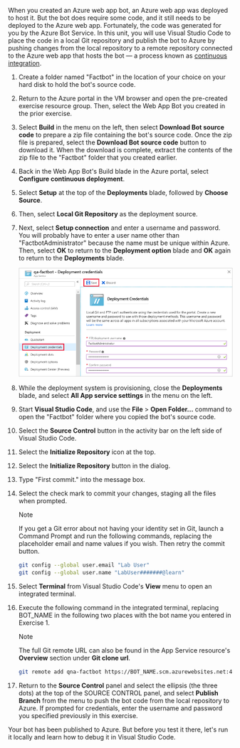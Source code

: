 When you created an Azure web app bot, an Azure web app was deployed to host it. But the bot does require some code, and it still needs to be deployed to the Azure web app. Fortunately, the code was generated for you by the Azure Bot Service. In this unit, you will use Visual Studio Code to place the code in a local Git repository and publish the bot to Azure by pushing changes from the local repository to a remote repository connected to the Azure web app that hosts the bot — a process known as [continuous integration](https://wikipedia.org/wiki/Continuous_integration).

1. Create a folder named "Factbot" in the location of your choice on your hard disk to hold the bot's source code.

1. Return to the Azure portal in the VM browser and open the pre-created exercise resource group. Then, select the Web App Bot you created in the prior exercise.

1. Select **Build** in the menu on the left, then select **Download Bot source code** to prepare a zip file containing the bot's source code. Once the zip file is prepared, select the **Download Bot source code** button to download it. When the download is complete, extract the contents of the zip file to the "Factbot" folder that you created earlier.

1. Back in the Web App Bot's Build blade in the Azure portal, select **Configure continuous deployment**.

1. Select **Setup** at the top of the **Deployments** blade, followed by **Choose Source**.

1. Then, select **Local Git Repository** as the deployment source.

1. Next, select **Setup connection** and enter a username and password. You will probably have to enter a user name other than "FactbotAdministrator" because the name must be unique within Azure. Then, select **OK** to return to the **Deployment option** blade and **OK** again to return to the **Deployments** blade.

    ![Screenshot of the Azure portal showing the new bot App Service blade displaying the Deployment credentials screen with the Deployment credentials menu item and Save button highlighted.](../media/4-portal-enter-ci-creds.png)

1. While the deployment system is provisioning, close the **Deployments** blade, and select **All App service settings** in the menu on the left.

1. Start **Visual Studio Code**, and use the **File** > **Open Folder...** command to open the "Factbot" folder where you copied the bot's source code.

1. Select the **Source Control** button in the activity bar on the left side of Visual Studio Code.

1. Select the **Initialize Repository** icon at the top.

1. Select the **Initialize Repository** button in the dialog.

1. Type "First commit." into the message box.

1. Select the check mark to commit your changes, staging all the files when prompted.

    > [!NOTE]
    > If you get a Git error about not having your identity set in Git, launch a Command Prompt and run the following commands, replacing the placeholder email and name values if you wish. Then retry the commit button.
    >
    > ```bash
    > git config --global user.email "Lab User"
    > git config --global user.name "LabUser#######@learn"
    > ```

1. Select **Terminal** from Visual Studio Code's **View** menu to open an integrated terminal.

1. Execute the following command in the integrated terminal, replacing BOT_NAME in the following two places with the bot name you entered in Exercise 1.

    > [!NOTE]
    > The full Git remote URL can also be found in the App Service resource's **Overview** section under **Git clone url**.

    ```bash
    git remote add qna-factbot https://BOT_NAME.scm.azurewebsites.net:443/BOT_NAME.git
    ```

1. Return to the **Source Control** panel and select the ellipsis (the three dots) at the top of the SOURCE CONTROL panel, and select **Publish Branch** from the menu to push the bot code from the local repository to Azure. If prompted for credentials, enter the username and password you specified previously in this exercise.

Your bot has been published to Azure. But before you test it there, let's run it locally and learn how to debug it in Visual Studio Code.
